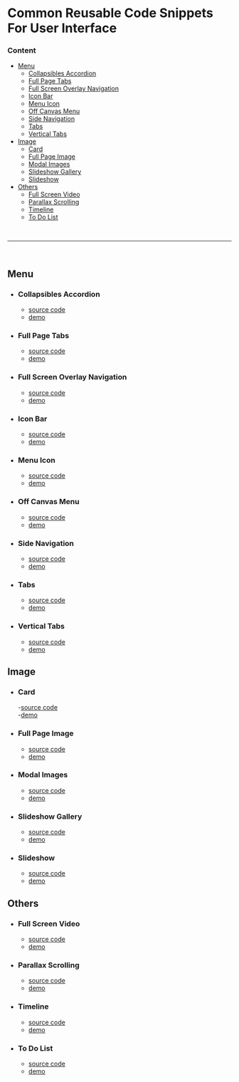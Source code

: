 # Common Reusable Code Snippets For User Interface

### Content

- [Menu](#menu)
  - [Collapsibles Accordion](#collapsibles-accordion)
  - [Full Page Tabs](#full-page-tabs)
  - [Full Screen Overlay Navigation](#full-screen-overlay-navigation)
  - [Icon Bar](#icon-bar)
  - [Menu Icon](#menu-icon)
  - [Off Canvas Menu](#off-canvas-menu)
  - [Side Navigation](#side-navigation)
  - [Tabs](#tabs)
  - [Vertical Tabs](#vertical-tabs)
- [Image](#image)
  - [Card](#card)
  - [Full Page Image](#full-page-image)
  - [Modal Images](#modal-images)
  - [Slideshow Gallery](#slideshow-gallery)
  - [Slideshow](#slideshow)
- [Others](#others)
  - [Full Screen Video](#full-screen-video)
  - [Parallax Scrolling](#parallax-scrolling)
  - [Timeline](#timeline)
  - [To Do List](#to-do-list)

<br>

----

<br>

## Menu

- ### Collapsibles Accordion
  - [source code](menu/collapsibles-accordion/)<br>
  - [demo](https://violetripple.github.io/common-code-snippets/menu/collapsibles-accordion/)
- ### Full Page Tabs
  - [source code](menu/full-page-tabs/)<br>
  - [demo](https://violetripple.github.io/common-code-snippets/menu/full-page-tabs/)
- ### Full Screen Overlay Navigation
  - [source code](menu/full-screen-overlay-navigation/)<br>
  - [demo](https://violetripple.github.io/common-code-snippets/menu/full-screen-overlay-navigation/)
- ### Icon Bar
  - [source code](menu/icon-bar/)<br>
  - [demo](https://violetripple.github.io/common-code-snippets/menu/icon-bar/)
- ### Menu Icon 
  - [source code](menu/menu-icon/)<br>
  - [demo](https://violetripple.github.io/common-code-snippets/menu/menu-icon/)
- ### Off Canvas Menu
  - [source code](menu/off-canvas-menu/)<br>
  - [demo](https://violetripple.github.io/common-code-snippets/menu/off-canvas-menu/)
- ### Side Navigation
  - [source code](menu/side-navigation/)<br>
  - [demo](https://violetripple.github.io/common-code-snippets/menu/side-navigation/)
- ### Tabs
  - [source code](menu/tabs/)<br>
  - [demo](https://violetripple.github.io/common-code-snippets/menu/tabs/)
- ### Vertical Tabs
  - [source code](menu/vertical-tabs/)<br>
  - [demo](https://violetripple.github.io/common-code-snippets/menu/vertical-tabs/)

## Image

- ### Card
  -[source code](image/card/)<br>
  -[demo](https://violetripple.github.io/common-code-snippets/image/card/)
- ### Full Page Image
  - [source code](image/full-page-image/)<br>
  - [demo](https://violetripple.github.io/common-code-snippets/image/full-page-image/)
- ### Modal Images
  - [source code](image/modal-images/)<br>
  - [demo](https://violetripple.github.io/common-code-snippets/image/modal-images/)
- ### Slideshow Gallery
  - [source code](image/slideshow-gallery/)<br>
  - [demo](https://violetripple.github.io/common-code-snippets/image/slideshow-gallery/)
- ### Slideshow
  - [source code](image/slideshow/)<br>
  - [demo](https://violetripple.github.io/common-code-snippets/image/slideshow/)

## Others

- ### Full Screen Video
  - [source code](others/full-screen-video/)<br>
  - [demo](https://violetripple.github.io/common-code-snippets/others/full-screen-video/)
- ### Parallax Scrolling
  - [source code](others/parallax-scrolling/)<br>
  - [demo](https://violetripple.github.io/common-code-snippets/others/parallax-scrolling/)
- ### Timeline
  - [source code](others/timeline/)<br>
  - [demo](https://violetripple.github.io/common-code-snippets/others/timeline/)
- ### To Do List
  - [source code](others/to-do-list/)<br>
  - [demo](https://violetripple.github.io/common-code-snippets/others/to-do-list/)